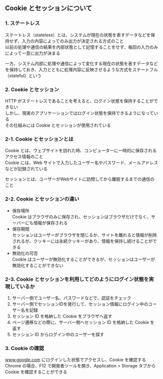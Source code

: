 ## Cookie とセッションについて

### 1. ステートレス
ステートレス（stateless）とは、システムが現在の状態を表すデータなどを保持せず、入力の内容によってのみ出力が決定される方式のこと  
以前の処理や通信の結果を内部状態として記憶することをせず、毎回の入力のみによって一意に出力が決まる

一方、システム内部に処理や通信によって変化する現在の状態を表すデータなどを保持しておき、入力とともに処理内容に反映させるような方式をステートフル（stateful）という

### 2. Cookie とセッション
HTTP がステートレスであることを考えると、ログイン状態を保持することができない  
しかし、現実のアプリケーションではログイン状態を保持できるようになっている  
その仕組みには Cookie とセッションが使用されている

### 2-1. Cookie とセッションとは
Cookie とは、ウェブサイトを訪れた時、コンピューターに一時的に保存されるアクセス情報のこと  
Cookie には、Web サイトで入力したユーザー名やパスワード、メールアドレスなどが記録されている  

セッションとは、ユーザーがWebサイトに訪問してから離脱するまでの通信のこと

### 2-2. Cookie とセッションの違い
- 保存場所  
Cookie はブラウザのみに保存され、セッションはブラウザだけでなく、サーバーにも情報が保存される  
- 保存期間  
セッションはユーザーがブラウザを閉じるか、サイトを離れると情報が削除されるが、クッキーには永続クッキーがあり、情報を保持し続けることができる
- 無効化の可否  
Cookie はユーザーが無効化することができるが、セッションはユーザーが無効化することができない  

### 2-3. Cookie とセッションを利用してどのようにログイン状態を実現しているか
1. サーバー側でユーザー名、パスワードなどで、認証をチェック
2. サーバー側でセッションIDを発行して、セッション情報にログイン中のユーザー名を記録
3. セッション ID を格納した Cookie をブラウザへ返す
4. ページ遷移などの際に、サーバー側へセッション ID を格納した Cookie を返す
5. セッション ID からログイン中のユーザーを探す

### 3. Cookie の確認
www.google.com にログインした状態でアクセスし、Cookie を確認する  
Chrome の場合、F12 で開発者ツールを開き、Application > Storage タブから Cookie を確認することができる
